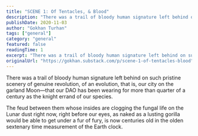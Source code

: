 ```yaml
---
title: "SCENE 1: Of Tentacles, & Blood"
description: "There was a trail of bloody human signature left behind on such pristine scenery of genuine revolution, of an evolution, that is, our city on the garland Moon—that our DAO has been wearing for more than quarter of a century as the knight errand of our species."
publishDate: 2020-11-03
author: "Gokhan Turhan"
tags: ["general"]
category: "general"
featured: false
readingTime: 1
excerpt: "There was a trail of bloody human signature left behind on such pristine scenery of genuine revolution, of an evolution, that is, our city on the garland Moon—that our DAO has been wearing for more..."
originalUrl: "https://gokhan.substack.com/p/scene-1-of-tentacles-blood"
---
```


There was a trail of bloody human signature left behind on such pristine scenery of genuine revolution, of an evolution, that is, our city on the garland Moon—that our DAO has been wearing for more than quarter of a century as the knight errand of our species.

The feud between them whose insides are clogging the fungal life on the Lunar dust right now, right before our eyes, as naked as a lusting gorilla would be able to get under a fur of fury, is now centuries old in the olden sextenary time measurement of the Earth clock.